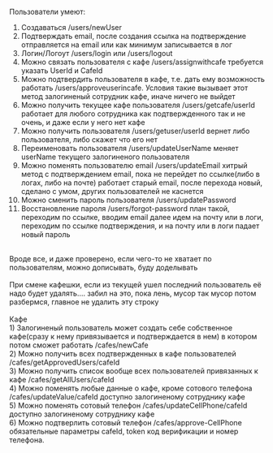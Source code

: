 Пользователи умеют: </br>
1) Создаваться /users/newUser</br>
2) Подтверждать email, после создания ссылка на подтверждение отправляется на email или как минимум записывается в лог</br>
3) Логин/Логоут /users/login или /users/logout</br>
4) Можно связать пользователя с кафе /users/assignwithcafe требуется указать UserId и CafeId</br>
5) Можно подтвердить пользователя в кафе, т.е. дать ему возможность работать /users/approveuserincafe. Условия такие вызывает этот метод залогиненый сотрудник кафе, иначе ничего не выйдет</br>
6) Можно получить текущее кафе пользователя /users/getcafe/userId работает для любого сотрудника как подтвержденного так и не очень, и даже если у него нет кафе</br>
7) Можно получить пользователя /users/getuser/userId вернет либо пользователя, либо скажет что его нет</br>
8) Переименовать пользователя /users/updateUserName меняет userName текущего залогиненого пользователя</br>
9) Можно поменять пользователю email /users/updateEmail хитрый метод с подтверждением email, пока не перейдет по ссылке(либо в логах, либо на почте) работает старый email, после перехода новый, сделано с умом, других пользователей не каснется</br>
10) Можно сменить пароль пользователя /users/updatePassword</br>
11) Восстановление пароля /users/forgot-password план такой, переходим по ссылке, вводим email далее идем на почту или в логи, переходим по ссылке подтверждения, и на почту или в логи падает новый пароль</br>
</br>
Вроде все, и даже проверено, если чего-то не хватает по пользователям, можно дописывать, буду доделывать</br>
</br>
При смене кафешки, если из текущей ушел последний пользователь её надо будет удалять.... забил на это, пока лень, мусор так мусор потом разбермся, главное не удалить эту строку</br>
</br>
Кафе</br>
1) Залогиненый пользователь может создать себе собственное кафе(сразу к нему привязывается и подтверждается в нем) в котором потом сможет работать /cafes/newCafe</br>
2) Можно получить всех подтвержденных в кафе пользователей /cafes/getApprovedUsers/cafeId</br>
3) Можно получить список вообще всех пользователей привязанных к кафе /cafes/getAllUsers/cafeId</br>
4) Можно поменять любые данные о кафе, кроме сотового телефона /cafes/updateValue/cafeId доступно залогиненому сотруднику кафе</br>
5) Можно поменять сотовый телефон /cafes/updateCellPhone/cafeId доступно залогиненому сотруднику кафе</br>
6) Можно подтверлить сотовый телефон /cafes/approve-CellPhone обязательные параметры cafeId, token код верификации и номер телефона.</br>